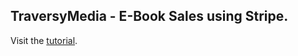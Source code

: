 ## TraversyMedia - E-Book Sales using Stripe.

Visit the [tutorial](https://www.youtube.com/watch?v=QT3_zT97_1g).
